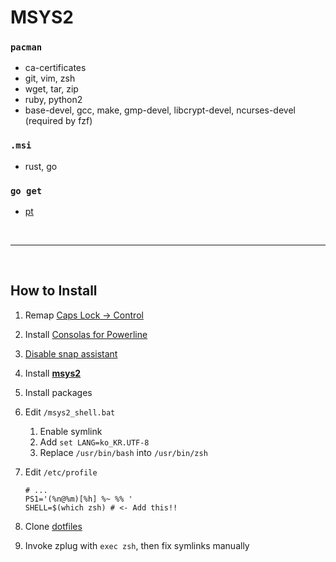 MSYS2
========
### `pacman`
- ca-certificates
- git, vim, zsh
- wget, tar, zip
- ruby, python2
- base-devel, gcc, make, gmp-devel, libcrypt-devel, ncurses-devel (required by fzf)

### `.msi`
- rust, go

### `go get`
- [pt](https://github.com/monochromegane/the_platinum_searcher#developer)

<br>

--------

<br>

How to Install
--------
1.  Remap [Caps Lock &rarr; Control][remap]
1.  Install [Consolas for Powerline][consolas]
1.  [Disable snap assistant](http://i.imgur.com/0O4BgFW.png)
1.  Install **[msys2](https://msys2.github.io)**
1.  Install packages
1.  Edit `/msys2_shell.bat`

    1. Enable symlink
    1. Add `set LANG=ko_KR.UTF-8`
    1. Replace `/usr/bin/bash` into `/usr/bin/zsh`

1.  Edit `/etc/profile`

    ```
    # ...
    PS1='(%n@%m)[%h] %~ %% '
    SHELL=$(which zsh) # <- Add this!!
    ```

1.  Clone [dotfiles](../README.md)
1.  Invoke zplug with `exec zsh`, then fix symlinks manually

[remap]: https://gist.github.com/simnalamburt/90965dcb09cec6b82320/raw/58a9f61143273d5226be352d2c29ecf738e5bffd/capslock-to-control.reg
[consolas]: https://gist.github.com/simnalamburt/90965dcb09cec6b82320/raw/58a9f61143273d5226be352d2c29ecf738e5bffd/consola.ttf

